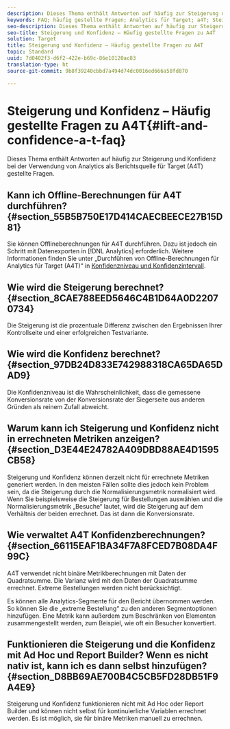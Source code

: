 ```yaml
---
description: Dieses Thema enthält Antworten auf häufig zur Steigerung und Konfidenz bei der Verwendung von Analytics als Berichtsquelle für Target (A4T) gestellte Fragen.
keywords: FAQ; häufig gestellte Fragen; Analytics für Target; a4T; Steigerung; Ad-hoc; Report Builder; Konfidenz
seo-description: Dieses Thema enthält Antworten auf häufig zur Steigerung und Konfidenz bei der Verwendung von Analytics als Berichtsquelle für Target (A4T) gestellte Fragen.
seo-title: Steigerung und Konfidenz – Häufig gestellte Fragen zu A4T
solution: Target
title: Steigerung und Konfidenz – Häufig gestellte Fragen zu A4T
topic: Standard
uuid: 7d0402f3-d6f2-422e-b69c-86e10120ac83
translation-type: ht
source-git-commit: 9b8f39240cbbd7a494d74dc0016ed666a58fd870

---
```



# Steigerung und Konfidenz – Häufig gestellte Fragen zu A4T{#lift-and-confidence-a-t-faq}

Dieses Thema enthält Antworten auf häufig zur Steigerung und Konfidenz bei der Verwendung von Analytics als Berichtsquelle für Target (A4T) gestellte Fragen.

## Kann ich Offline-Berechnungen für A4T durchführen? {#section_55B5B750E17D414CAECBEECE27B15D81}

Sie können Offlineberechnungen für A4T durchführen. Dazu ist jedoch ein Schritt mit Datenexporten in [!DNL Analytics] erforderlich. Weitere Informationen finden Sie unter „Durchführen von Offline-Berechnungen für Analytics für Target (A4T)“ in [Konfidenzniveau und Konfidenzintervall](../../../c-reports/conversion-rate.md#concept_0D0002A1EBDF420E9C50E2A46F36629B).

## Wie wird die Steigerung berechnet? {#section_8CAE788EED5646C4B1D64A0D22070734}

Die Steigerung ist die prozentuale Differenz zwischen den Ergebnissen Ihrer Kontrollseite und einer erfolgreichen Testvariante.

## Wie wird die Konfidenz berechnet? {#section_97DB24D833E742988318CA65DA65DAD9}

Die Konfidenzniveau ist die Wahrscheinlichkeit, dass die gemessene Konversionsrate von der Konversionsrate der Siegerseite aus anderen Gründen als reinem Zufall abweicht.

## Warum kann ich Steigerung und Konfidenz nicht in errechneten Metriken anzeigen? {#section_D3E44E24782A409DBD88AE4D1595CB58}

Steigerung und Konfidenz können derzeit nicht für errechnete Metriken generiert werden. In den meisten Fällen sollte dies jedoch kein Problem sein, da die Steigerung durch die Normalisierungsmetrik normalisiert wird. Wenn Sie beispielsweise die Steigerung für Bestellungen auswählen und die Normalisierungsmetrik „Besuche“ lautet, wird die Steigerung auf dem Verhältnis der beiden errechnet. Das ist dann die Konversionsrate.

## Wie verwaltet A4T Konfidenzberechnungen? {#section_66115EAF1BA34F7A8FCED7B08DA4F99C}

A4T verwendet nicht binäre Metrikberechnungen mit Daten der Quadratsumme. Die Varianz wird mit den Daten der Quadratsumme errechnet. Extreme Bestellungen werden nicht berücksichtigt.

Es können alle Analytics-Segmente für den Bericht übernommen werden. So können Sie die „extreme Bestellung“ zu den anderen Segmentoptionen hinzufügen. Eine Metrik kann außerdem zum Beschränken von Elementen zusammengestellt werden, zum Beispiel, wie oft ein Besucher konvertiert.

## Funktionieren die Steigerung und die Konfidenz mit Ad Hoc und Report Builder? Wenn es nicht nativ ist, kann ich es dann selbst hinzufügen? {#section_D8BB69AE700B4C5CB5FD28DB51F9A4E9}

Steigerung und Konfidenz funktionieren nicht mit Ad Hoc oder Report Builder und können nicht selbst für kontinuierliche Variablen errechnet werden. Es ist möglich, sie für binäre Metriken manuell zu errechnen.
